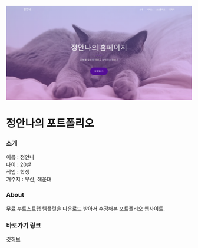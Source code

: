 ![Alt text](preview.png)

# 정안나의 포트폴리오

### 소개
이름 : 정안나<br>
나이 : 20살<br>
직업 : 학생<br>
거주지 : 부산, 해운대

### About
무료 부트스트랩 템플릿을 다운로드 받아서 수정해본 포트폴리오 웹사이트.

### 바로가기 링크
[깃허브](https://anchuvy.github.io/TS-class/)
